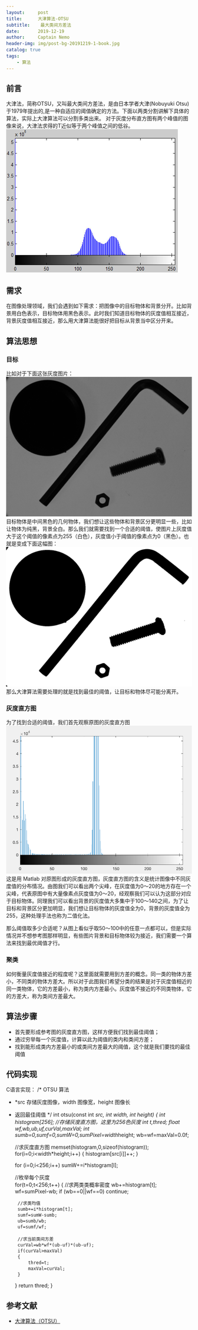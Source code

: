 ```yaml
---
layout:     post
title:      大津算法-OTSU
subtitle:    最大类间方差法
date:       2019-12-19
author:     Captain Nemo
header-img: img/post-bg-20191219-1-book.jpg
catalog: true
tags:
    - 算法
---
```



## 前言
  大津法，简称OTSU，又叫最大类间方差法，是由日本学者大津(Nobuyuki Otsu)于1979年提出的,是一种自适应的阈值确定的方法。下面以两类分割讲解下具体的算法，实际上大津算法可以分割多类出来。
  对于灰度分布直方图有两个峰值的图像来说，大津法求得的T近似等于两个峰值之间的低谷。
  ![](https://github.com/scottwyh/scottwyh.github.io/blob/master/img/20191219-1-otsu.png)
## 需求
  在图像处理领域，我们会遇到如下需求：把图像中的目标物体和背景分开。比如背景用白色表示，目标物体用黑色表示。此时我们知道目标物体的灰度值相互接近，背景灰度值相互接近，那么用大津算法能很好把目标从背景当中区分开来。
  
## 算法思想 
### 目标
  比如对于下面这张灰度图片：
    ![](https://github.com/scottwyh/scottwyh.github.io/blob/master/img/20191219-2-otsu.png)
  目标物体是中间黑色的几何物体，我们想让这些物体和背景区分更明显一些，比如让物体为纯黑，背景全白。那么我们就需要找到一个合适的阈值，使图片上灰度值大于这个阈值的像素点为255（白色），灰度值小于阈值的像素点为0（黑色）。也就是变成下面这幅图：
    ![](https://github.com/scottwyh/scottwyh.github.io/blob/master/img/20191219-3-otsu.png)
 那么大津算法需要处理的就是找到最佳的阈值，让目标和物体尽可能分离开。

### 灰度直方图
  为了找到合适的阈值，我们首先观察原图的灰度直方图
   ![](https://github.com/scottwyh/scottwyh.github.io/blob/master/img/20191219-4-otsu.png)
  这是用 Matlab 对原图形成的灰度直方图，灰度直方图的含义是统计图像中不同灰度值的分布情况。由图我们可以看出两个尖峰，在灰度值为0～20的地方存在一个尖峰，代表原图中有大量像素点灰度值为0～20，经观察我们可以认为这部分对应于目标物体。同理我们可以看出背景的灰度值大多集中于100～140之间，为了让目标和背景区分更加明显，我们想让目标物体的灰度值全为0，背景的灰度值全为255，这种处理手法也称为二值化法。

  那么阈值取多少合适呢？从图上看似乎取50～100中的任意一点都可以，但是实际情况并不想参考图那样明显，有些图片背景和目标物体较为接近，我们需要一个算法来找到最优阈值才行。

### 聚类
  如何衡量灰度值接近的程度呢？这里面就需要用到方差的概念。同一类的物体方差小，不同类的物体方差大。所以对于此图我们希望分类的结果是对于灰度值相近的同一类物体，它的方差最小，称为类内方差最小。灰度值不接近的不同类物体，它的方差大，称为类间方差最大。
  
## 算法步骤
- 首先要形成参考图的灰度直方图，这样方便我们找到最佳阈值；
- 通过穷举每一个灰度值，计算以此为阈值的类内和类间方差；
- 找到能形成类内方差最小的或类间方差最大的阈值，这个就是我们要找的最佳阈值

## 代码实现
C语言实现：
/* OTSU 算法
 * *src 存储灰度图像，width 图像宽，height 图像长
 * 返回最佳阈值
 */
int otsu(const int *src, int width, int height)
{
    int histogram[256]; //存储灰度直方图，这里为256色灰度
    int t,thred;
    float wf,wb,ub,uf,curVal,maxVal;
    int sumb=0,sumf=0,sumW=0,sumPixel=width*height;
    wb=wf=maxVal=0.0f;
    
    //求灰度直方图
    memset(histogram,0,sizeof(histogram));
    for(i=0;i<width*height;i++)
    {
        histogram[src[i]]++;
    }
    
    for (i=0;i<256;i++)
        sumW+=i*histogram[I];
    
    //枚举每个灰度    
    for(t=0;t<256;t++)
    {
        //求两类类概率密度
        wb+=histogram[t];
        wf=sumPixel-wb;
        if (wb==0||wf==0)
            continue;
        
        //求类均值
        sumb+=i*histogram[t];
        sumf=sumW-sumb;
        ub=sumb/wb;
        uf=sumf/wf;
        
        //求当前类间方差
        curVal=wb*wf*(ub-uf)*(ub-uf);
        if(curVal>maxVal)
        {
            thred=t;
            maxVal=curVal;
        }
    }
    return thred;
}

## 参考文献
- [大津算法（OTSU）](https://www.jianshu.com/p/ff7f9f00bd99)

